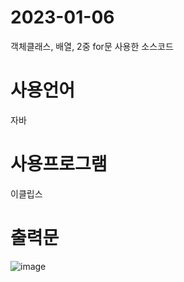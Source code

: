 # 2023-01-06
객체클래스, 배열, 2중 for문 사용한 소스코드
# 사용언어
자바
# 사용프로그램
이클립스
# 출력문
![image](https://user-images.githubusercontent.com/122009564/210943890-3ff6814b-3b43-441e-851a-3540d30cdcfd.png)

